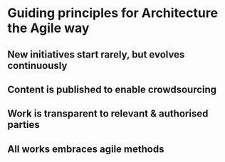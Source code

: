 <!--- Comment to exclude TOML from LeanPub
+++
date = "2016-05-31T20:48:37+02:00"
draft = false
title = " Guiding principles"
tags = ["guide", "principle"]
categories = ["Manual"]
+++
--->
# Guiding principles for Architecture the Agile way  

## New initiatives start rarely, but evolves continuously

## Content is published to enable crowdsourcing

## Work is transparent to relevant & authorised parties

## All works embraces agile methods
